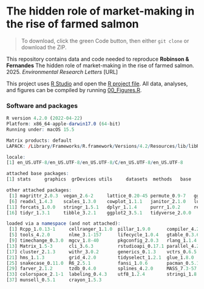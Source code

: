 # The hidden role of market-making in the rise of farmed salmon
> To download, click the green Code button, then either `git clone` or download the ZIP.

This repository contains data and code needed to reproduce **Robinson & Fernandes** The hidden role of market-making in the rise of farmed salmon. 2025. *Environmental Research Letters* [URL]

This project uses [R Studio](https://posit.co/download/rstudio-desktop/) and open the [R project file](salmon-market.Rproj). All data, analyses, and figures can be compiled by running [00_Figures.R](00_Figures.R).

### Software and packages

```R
R version 4.2.0 (2022-04-22)
Platform: x86_64-apple-darwin17.0 (64-bit)
Running under: macOS 15.5

Matrix products: default
LAPACK: /Library/Frameworks/R.framework/Versions/4.2/Resources/lib/libRlapack.dylib

locale:
[1] en_US.UTF-8/en_US.UTF-8/en_US.UTF-8/C/en_US.UTF-8/en_US.UTF-8

attached base packages:
[1] stats     graphics  grDevices utils     datasets  methods   base     

other attached packages:
 [1] magrittr_2.0.3  vegan_2.6-2     lattice_0.20-45 permute_0.9-7   ggrepel_0.9.1  
 [6] readxl_1.4.3    scales_1.3.0    cowplot_1.1.1   janitor_2.1.0   lubridate_1.9.3
[11] forcats_1.0.0   stringr_1.5.1   dplyr_1.1.4     purrr_1.0.2     readr_2.1.5    
[16] tidyr_1.3.1     tibble_3.2.1    ggplot2_3.5.1   tidyverse_2.0.0

loaded via a namespace (and not attached):
 [1] Rcpp_1.0.13-1     cellranger_1.1.0  pillar_1.9.0      compiler_4.2.0   
 [5] tools_4.2.0       nlme_3.1-157      lifecycle_1.0.4   gtable_0.3.6     
 [9] timechange_0.3.0  mgcv_1.8-40       pkgconfig_2.0.3   rlang_1.1.4      
[13] Matrix_1.5-3      cli_3.6.3         rstudioapi_0.17.1 parallel_4.2.0   
[17] cluster_2.1.3     withr_3.0.2       generics_0.1.3    vctrs_0.6.5      
[21] hms_1.1.3         grid_4.2.0        tidyselect_1.2.1  glue_1.8.0       
[25] snakecase_0.11.0  R6_2.5.1          fansi_1.0.6       pacman_0.5.1     
[29] farver_2.1.2      tzdb_0.4.0        splines_4.2.0     MASS_7.3-57      
[33] colorspace_2.1-1  labeling_0.4.3    utf8_1.2.4        stringi_1.8.4    
[37] munsell_0.5.1     crayon_1.5.3   
```



